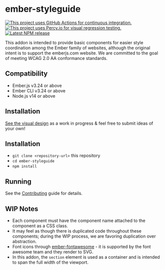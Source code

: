 # ember-styleguide

[![This project uses GitHub Actions for continuous integration.](https://github.com/ember-learn/ember-styleguide/workflows/CI/badge.svg)](https://github.com/ember-learn/ember-styleguide/actions?query=workflow%3ACI)
[![This project uses Percy.io for visual regression testing.](https://percy.io/static/images/percy-badge.svg)](https://percy.io/Ember/ember-styleguide)
[![Latest NPM release](https://img.shields.io/npm/v/ember-styleguide.svg)](https://www.npmjs.com/package/ember-styleguide.svg)

This addon is intended to provide basic components for easier style coordination among the Ember family of websites, although the original intent is to support the emberjs.com website. We are committed to the goal of meeting WCAG 2.0 AA conformance standards.


## Compatibility

* Ember.js v3.24 or above
* Ember CLI v3.24 or above
* Node.js v14 or above


Installation
------------------------------------------------------------------------------

[See the visual design](https://codepen.io/melsumner/pen/9d551738a81e319a773395a2cfa1a82e) as a work in progress & feel free to submit ideas of your own!

## Installation

* `git clone <repository-url>` this repository
* `cd ember-styleguide`
* `npm install`

## Running

See the [Contributing](CONTRIBUTING.md) guide for details.


## WIP Notes

* Each component must have the component name attached to the component as a CSS class.
* It may feel as though there is duplicated code throughout these components; during the WIP process, we are favoring duplication over abstraction.
* Font icons through [ember-fontawesome](https://fontawesome.com/how-to-use/on-the-web/using-with/ember) - it is supported by the font awesome team and they render to SVG.
* In this addon, the `section` element is used as a container and is intended to span the full width of the viewport.
